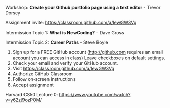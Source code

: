 Workshop: **Create your Github portfolio page using a text editor** - Trevor Dorsey

Assignment invite: https://classroom.github.com/a/IewGW3Vg

Intermission Topic 1: **What is NewCoding?** - Dave Gross

Intermission Topic 2: **Career Paths** - Steve Boyle

1. Sign up for a FREE GitHub account (http://github.com requires an email account you can access in class) Leave checkboxes on default settings.
2. Check your email and verify your GitHub account.
3. Visit https://classroom.github.com/a/IewGW3Vg
4. Authorize GitHub Classroom
5. Follow on-screen instructions
6. Accept assignment

Harvard CS50 Lecture 0: https://www.youtube.com/watch?v=y62zj9ozPOM/ 
